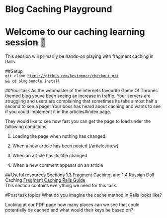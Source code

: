 # Blog Caching Playground

# Welcome to our caching learning session 👋 
This session will primarily be hands-on playing with fragment caching in Rails. 

##Setup  
<code>git clone https://github.com/kevinpmcc/checkout.git && cd blog</code>
<code>bundle install</code>

##Your task
As the webmaster of the internets favourite Game Of Thrones themed blog youve been seeing an increase in traffic. Your servers are struggling and users are complaining that sometimes its take almost half a second to see a page! Your boss has heard about caching and wants to see if you could implement it in the articles#index page. 


They would like to see how fast you can get the page to load under the following conditions.



1. Loading the page when nothing has changed.

2. When a new article has been posted (/articles/new)  

3. When an article has its title changed 

4. When a new comment appears on an article


##Useful resources 
Sections 1.3 Fragment Caching, and 1.4 Russian Doll Caching
[Fragment Caching Rails Guide](https://guides.rubyonrails.org/caching_with_rails.html#fragment-caching)  
This section contains everything we need for this task.  


#Post task topics
What do you imagine the cache method in Rails looks like?  

Looking at our PDP page how many places can we see that could potentially be cached and what would their keys be based on?
